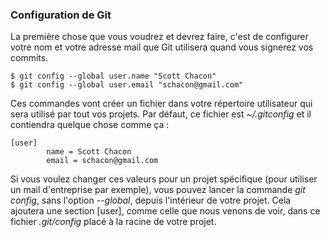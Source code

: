 ### Configuration de Git ###

La première chose que vous voudrez et devrez faire, c'est de configurer
votre nom et votre adresse mail que Git utilisera quand vous signerez
vos commits.

    $ git config --global user.name "Scott Chacon"
    $ git config --global user.email "schacon@gmail.com"

Ces commandes vont créer un fichier dans votre répertoire utilisateur qui 
sera utilisé par tout vos projets. Par défaut, ce fichier est
*~/.gitconfig* et il contiendra quelque chose comme ça :

    [user]
            name = Scott Chacon
            email = schacon@gmail.com
            
Si vous voulez changer ces valeurs pour un projet spécifique (pour utiliser
un mail d'entreprise par exemple), vous pouvez lancer la commande
*git config*, sans l'option *--global*, depuis l'intérieur de votre projet. 
Cela ajoutera une section [user], comme celle que nous venons
de voir, dans ce fichier *.git/config* placé à la racine de votre projet.